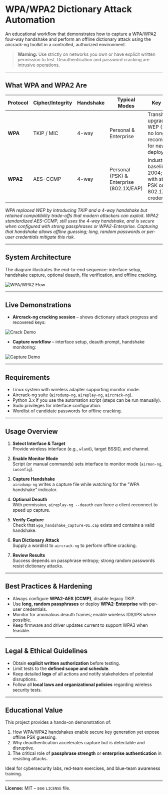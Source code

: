 # WPA/WPA2 Dictionary Attack Automation

An educational workflow that demonstrates how to capture a WPA/WPA2 four-way handshake and perform an offline dictionary attack using the aircrack-ng toolkit in a controlled, authorized environment.

> **Warning:** Use strictly on networks you own or have explicit written permission to test. Deauthentication and password cracking are intrusive operations.

---

## What WPA and WPA2 Are

| Protocol | Cipher/Integrity | Handshake | Typical Modes | Key Points |
|----------|-----------------|-----------|---------------|------------|
| **WPA**  | TKIP / MIC      | 4-way     | Personal & Enterprise | Transitional upgrade from WEP (2003); no longer recommended for new deployments. |
| **WPA2** | AES-CCMP        | 4-way     | Personal (PSK) & Enterprise (802.1X/EAP) | Industry baseline since 2004; secure with strong PSK or unique 802.1X credentials. |

*WPA replaced WEP by introducing TKIP and a 4-way handshake but retained compatibility trade-offs that modern attackers can exploit. WPA2 standardized AES-CCMP, still uses the 4-way handshake, and is secure when configured with strong passphrases or WPA2-Enterprise. Capturing that handshake allows offline guessing; long, random passwords or per-user credentials mitigate this risk.*

---

## System Architecture

The diagram illustrates the end-to-end sequence: interface setup, handshake capture, optional deauth, file verification, and offline cracking.

![WPA/WPA2 Flow](images/wpa_dictionary_attack_flow.jpg)

---

## Live Demonstrations

- **Aircrack-ng cracking session** – shows dictionary attack progress and recovered keys:

![Crack Demo](images/wpa_wpa2op.jpg)

- **Capture workflow** – interface setup, deauth prompt, handshake monitoring:

![Capture Demo](images/wpa_wpa2_2op.jpg)

---

## Requirements

- Linux system with wireless adapter supporting monitor mode.  
- Aircrack-ng suite (`airodump-ng`, `aireplay-ng`, `aircrack-ng`).  
- Python 3.x if you use the automation script (steps can be run manually).  
- Sudo privileges for interface configuration.  
- Wordlist of candidate passwords for offline cracking.


---

## Usage Overview

1. **Select Interface & Target**  
   Provide wireless interface (e.g., `wlan0`), target BSSID, and channel.

2. **Enable Monitor Mode**  
   Script (or manual commands) sets interface to monitor mode (`airmon-ng`, `iwconfig`).

3. **Capture Handshake**  
   `airodump-ng` writes a capture file while watching for the "WPA handshake" indicator.

4. **Optional Deauth**  
   With permission, `aireplay-ng --deauth` can force a client reconnect to speed up capture.

5. **Verify Capture**  
   Check that `wpa_handshake_capture-01.cap` exists and contains a valid handshake.

6. **Run Dictionary Attack**  
   Supply a wordlist to `aircrack-ng` to perform offline cracking.

7. **Review Results**  
   Success depends on passphrase entropy; strong random passwords resist dictionary attacks.

---

## Best Practices & Hardening

- Always configure **WPA2-AES (CCMP)**, disable legacy TKIP.  
- Use **long, random passphrases** or deploy **WPA2-Enterprise** with per-user credentials.  
- Monitor for anomalous deauth frames; enable wireless IDS/IPS where possible.  
- Keep firmware and driver updates current to support WPA3 when feasible.

---

## Legal & Ethical Guidelines

- Obtain **explicit written authorization** before testing.  
- Limit tests to the **defined scope and schedule**.  
- Keep detailed **logs** of all actions and notify stakeholders of potential disruptions.  
- Follow all **local laws and organizational policies** regarding wireless security tests.

---

## Educational Value

This project provides a hands-on demonstration of:

1. How WPA/WPA2 handshakes enable secure key generation yet expose offline PSK guessing.  
2. Why deauthentication accelerates capture but is detectable and disruptive.  
3. The critical role of **passphrase strength** or **enterprise authentication** in resisting attacks.  

Ideal for cybersecurity labs, red-team exercises, and blue-team awareness training.

---

**License:** MIT – see `LICENSE` file.


